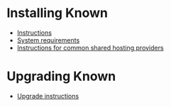 # Installing Known

* [Instructions](instructions.md)
* [System requirements](requirements.md)
* [Instructions for common shared hosting providers](sharedhost.md)

# Upgrading Known

* [Upgrade instructions](upgrade.md)